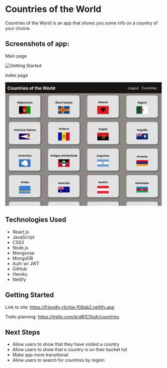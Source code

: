 # Countries of the World

Countries of the World is an app that shows you some info on a country of your choice.

## Screenshots of app:

Main page

![Getting Started](./public/images/COTW_home.png)

Index page

![Getting Started](./public/images/COTW_index.png)

## Technologies Used

- React.js
- JavaScript
- CSS3
- Node.js
- Mongoose
- MongoDB
- Auth w/ JWT
- GitHub
- Heroku
- Netlify

## Getting Started

Link to site:
https://friendly-ritchie-f08ab2.netlify.app

Trello planning:
https://trello.com/b/d81C5IuK/countries

## Next Steps

- Allow users to show that they have visited a country
- Allow users to show that a country is on their bucket list
- Make app more transitional
- Allow users to search for countries by region

